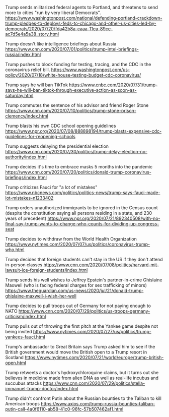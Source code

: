 Trump sends militarized federal agents to Portland, and threatens to send more to cities "run by very liberal Democrats".
https://www.washingtonpost.com/national/defending-portland-crackdown-trump-pledges-to-deploys-feds-to-chicago-and-other-us-cities-led-by-democrats/2020/07/20/fda42b8a-caaa-11ea-89ce-ac7d5e4a5a38_story.html

Trump doesn't like intelligence briefings about Russia
https://www.cnn.com/2020/07/01/politics/trump-intel-briefings-russia/index.html

Trump pushes to block funding for testing, tracing, and the CDC in the coronavirus relief bill.
https://www.washingtonpost.com/us-policy/2020/07/18/white-house-testing-budget-cdc-coronavirus/

Trump says he will ban TikTok
https://www.cnbc.com/2020/07/31/trump-says-he-will-ban-tiktok-through-executive-action-as-soon-as-saturday.html

Trump commutes the sentence of his advisor and friend Roger Stone
https://www.cnn.com/2020/07/10/politics/trump-stone-prison-clemency/index.html

Trump blasts his own CDC school opening guidelines
https://www.npr.org/2020/07/08/888898194/trump-blasts-expensive-cdc-guidelines-for-reopening-schools

Trump suggests delaying the presidential election
https://www.cnn.com/2020/07/30/politics/trump-delay-election-no-authority/index.html

Trump decides it's time to embrace masks 5 months into the pandemic
https://www.cnn.com/2020/07/20/politics/donald-trump-coronavirus-briefings/index.html

Trump criticizes Fauci for "a lot of mistakes"
https://www.nbcnews.com/politics/politics-news/trump-says-fauci-made-lot-mistakes-n1233402

Trump orders unauthorized immigrants to be ignored in the Census count (despite the constitution saying all persons residing in a state, and 230 years of precedent)
https://www.npr.org/2020/07/21/892340508/with-no-final-say-trump-wants-to-change-who-counts-for-dividing-up-congress-seat

Trump decides to withdraw from the World Health Organization
https://www.nytimes.com/2020/07/07/us/politics/coronavirus-trump-who.html

Trump decides that foreign students can't stay in the US if they don't attend in-person classes
https://www.cnn.com/2020/07/08/politics/harvard-mit-lawsuit-ice-foreign-students/index.html

Trump sends his well wishes to Jeffrey Epstein's partner-in-crime Ghislaine Maxwell (who is facing federal charges for sex trafficking of minors)
https://www.theguardian.com/us-news/2020/jul/21/donald-trump-ghislaine-maxwell-i-wish-her-well

Trump decides to pull troops out of Germany for not paying enough to NATO
https://www.cnn.com/2020/07/29/politics/us-troops-germany-criticism/index.html

Trump pulls out of throwing the first pitch at the Yankee game despite not being invited
https://www.nytimes.com/2020/07/27/us/politics/trump-yankees-fauci.html

Trump's ambassador to Great Britain says Trump asked him to see if the British government would move the British open to a Trump resort in Scotland
https://www.nytimes.com/2020/07/21/world/europe/trump-british-open.html

Trump retweets a doctor's hydroxychloroquine claims, but it turns out she believes in medicine made from alien DNA as well as real-life incubus and succubus attacks
https://www.cnn.com/2020/07/29/politics/stella-immanuel-trump-doctor/index.html

Trump didn't confront Putin about the Russian bounties to the Taliban to kill American troops
https://www.axios.com/trump-russia-bounties-taliban-putin-call-4a0f6110-ab58-41c0-96fc-57b507462af1.html

